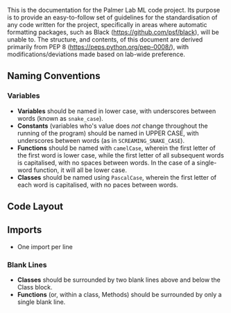 This is the documentation for the Palmer Lab ML code project. Its purpose is to provide an easy-to-follow set of guidelines for the standardisation of any code written for the project, specifically in areas where automatic formatting packages, such as Black (https://github.com/psf/black), will be unable to. The structure, and contents, of this document are derived primarily from PEP 8 (https://peps.python.org/pep-0008/), with modifications/deviations made based on lab-wide preference. 

## Naming Conventions
### Variables
- **Variables** should be named in lower case, with underscores between words (known as `snake_case`).
- **Constants** (variables who's value does _not_ change throughout the running of the program) should be named in UPPER CASE, with underscores between words (as in `SCREAMING_SNAKE_CASE`).
- **Functions** should be named with `camelCase`, wherein the first letter of the first word is lower case, while the first letter of all subsequent words is capitalised, with no spaces between words. In the case of a single-word function, it will all be lower case.
- **Classes** should be named using `PascalCase`, wherein the first letter of each word is capitalised, with no paces between words.



## Code Layout
## Imports
- One import per line
### Blank Lines
- **Classes** should be surrounded by two blank lines above and below the Class block.
- **Functions** (or, within a class, Methods) should be surrounded by only a single blank line.
